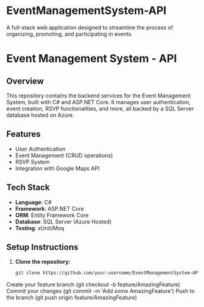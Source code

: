 # EventManagementSystem-API
A full-stack web application designed to streamline the process of organizing, promoting, and participating in events.
# Event Management System - API

## Overview
This repository contains the backend services for the Event Management System, built with C# and ASP.NET Core. It manages user authentication, event creation, RSVP functionalities, and more, all backed by a SQL Server database hosted on Azure.

## Features
- User Authentication
- Event Management (CRUD operations)
- RSVP System
- Integration with Google Maps API

## Tech Stack
- **Language**: C#
- **Framework**: ASP.NET Core
- **ORM**: Entity Framework Core
- **Database**: SQL Server (Azure Hosted)
- **Testing**: xUnit/Moq

## Setup Instructions
1. **Clone the repository:**
   ```bash
   git clone https://github.com/your-username/EventManagementSystem-API.git

Create your feature branch (git checkout -b feature/AmazingFeature)
Commit your changes (git commit -m 'Add some AmazingFeature')
Push to the branch (git push origin feature/AmazingFeature)